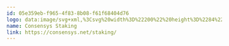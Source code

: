 ```yaml
---
id: 05e359eb-f965-4f83-8b08-f61f68404d76
logo: data:image/svg+xml,%3Csvg%20width%3D%22200%22%20height%3D%2284%22%20viewBox%3D%220%200%20200%2084%22%20fill%3D%22none%22%20xmlns%3D%22http%3A%2F%2Fwww.w3.org%2F2000%2Fsvg%22%3E%0A%3Cpath%20fill-rule%3D%22evenodd%22%20clip-rule%3D%22evenodd%22%20d%3D%22M56.3007%2037.1076V41.6457C56.3007%2050.8358%2049.0169%2058.2855%2040.0316%2058.2855C31.0462%2058.2871%2023.7625%2050.8358%2023.7625%2041.6457C23.7625%2032.4556%2031.0462%2025.0059%2040.0316%2025.0059H44.4686L36.334%2033.3258V45.4322H48.1646L56.3007%2037.1076ZM56.3007%2025.0059H44.4686V37.1076H56.3007V25.0059ZM62.4592%2031.077C62.4592%2027.1658%2064.789%2024.8016%2068.8738%2024.8016C72.6384%2024.8016%2074.5306%2026.8181%2074.8889%2029.7936H72.12C71.841%2028.0204%2070.8056%2027.0021%2068.8128%2027.0021C66.3823%2027.0021%2065.1671%2028.3666%2065.1671%2031.0568C65.1671%2033.7672%2066.5211%2035.1114%2068.8128%2035.1114C70.8849%2035.1114%2071.9401%2034.0526%2072.1993%2032.2997H74.988C74.6297%2035.3766%2072.4783%2037.3119%2068.793%2037.3119C64.7905%2037.3119%2062.4592%2034.8666%2062.4592%2031.077ZM88.415%2031.0162C88.415%2034.8869%2086.0242%2037.3119%2082.1208%2037.3119C78.4355%2037.3119%2075.8267%2035.1317%2075.8267%2031.0973C75.8267%2027.2266%2078.2175%2024.8016%2082.1208%2024.8016C85.8046%2024.8016%2088.415%2026.9818%2088.415%2031.0162ZM85.7055%2031.0973C85.7055%2028.2855%2084.2707%2027.0021%2082.1193%2027.0021C79.849%2027.0021%2078.5346%2028.2855%2078.5346%2031.0162C78.5346%2033.828%2079.9694%2035.1114%2082.1193%2035.1114C84.3912%2035.1114%2085.7055%2033.828%2085.7055%2031.0973ZM89.8681%2025.0059H92.5379V28.2247C93.2149%2026.0851%2094.5491%2024.8016%2096.9796%2024.8016C99.7287%2024.8016%20101.282%2026.4719%20101.282%2029.3647V37.106H98.6126V29.753C98.6126%2027.7974%2097.6367%2026.9007%2095.7247%2026.9007C94.1908%2026.9007%2093.2348%2027.5323%2092.5379%2028.8969V37.1076H89.8681V25.0059ZM102.397%2033.4007H105.186C105.405%2034.6031%20106.322%2035.1738%20108.353%2035.1738C110.445%2035.1738%20111.161%2034.522%20111.161%2033.6455C111.161%2032.9937%20110.862%2032.504%20109.726%2032.3621L106.302%2031.9535C103.693%2031.6478%20102.716%2030.5063%20102.716%2028.6115C102.716%2026.4516%20104.25%2024.8016%20108.034%2024.8016C111.7%2024.8016%20113.273%2026.3908%20113.612%2028.6926H110.843C110.683%2027.6337%20109.986%2026.9397%20107.955%2026.9397C105.963%2026.9397%20105.285%2027.5916%20105.285%2028.4477C105.285%2029.1604%20105.663%2029.5893%20106.72%2029.7109L110.285%2030.1382C112.874%2030.4439%20113.73%2031.7071%20113.73%2033.541C113.73%2035.7009%20112.117%2037.3103%20108.292%2037.3103C104.39%2037.3119%20102.696%2035.8241%20102.397%2033.4007ZM120.923%2037.3119C116.899%2037.3119%20114.747%2034.6436%20114.747%2031.0973C114.747%2027.3483%20117.057%2024.8016%20120.943%2024.8016C125.265%2024.8016%20127.058%2027.512%20127.039%2031.7492H117.457C117.696%2033.9091%20118.991%2035.1114%20121.002%2035.1114C122.815%2035.1114%20123.83%2034.3988%20124.228%2033.1964H126.958C126.36%2035.6822%20124.289%2037.3119%20120.923%2037.3119ZM117.497%2029.8965H124.23C124.05%2028.1031%20123.035%2026.9428%20120.923%2026.9428C119.07%2026.9413%20117.835%2027.9596%20117.497%2029.8965ZM128.351%2025.0059H131.021V28.2247C131.698%2026.0851%20133.032%2024.8016%20135.463%2024.8016C138.212%2024.8016%20139.766%2026.4719%20139.766%2029.3647V37.106H137.097V29.753C137.097%2027.7974%20136.121%2026.9007%20134.209%2026.9007C132.676%2026.9007%20131.72%2027.5323%20131.023%2028.8969V37.1076H128.353V25.0059H128.351ZM140.882%2033.4007H143.671C143.89%2034.6031%20144.806%2035.1738%20146.837%2035.1738C148.929%2035.1738%20149.646%2034.522%20149.646%2033.6455C149.646%2032.9937%20149.347%2032.504%20148.211%2032.3621L144.785%2031.9535C142.176%2031.6478%20141.199%2030.5063%20141.199%2028.6115C141.199%2026.4516%20142.733%2024.8016%20146.517%2024.8016C150.183%2024.8016%20151.756%2026.3908%20152.095%2028.6926H149.326C149.166%2027.6337%20148.469%2026.9397%20146.438%2026.9397C144.447%2026.9397%20143.768%2027.5916%20143.768%2028.4477C143.768%2029.1604%20144.146%2029.5893%20145.203%2029.7109L148.768%2030.1382C151.357%2030.4439%20152.214%2031.7071%20152.214%2033.541C152.214%2035.7009%20150.601%2037.3103%20146.775%2037.3103C142.873%2037.3119%20141.181%2035.8241%20140.882%2033.4007ZM164.944%2025.0059L159.984%2040.0831H153.51V37.8421H158.011L158.668%2035.7852H156.099L152.215%2025.0059H155.163L158.729%2035.5996L162.155%2025.0059H164.944ZM164.903%2033.4007H167.691C167.911%2034.6031%20168.827%2035.1738%20170.858%2035.1738C172.95%2035.1738%20173.667%2034.522%20173.667%2033.6455C173.667%2032.9937%20173.368%2032.504%20172.232%2032.3621L168.808%2031.9535C166.199%2031.6478%20165.221%2030.5063%20165.221%2028.6115C165.221%2026.4516%20166.755%2024.8016%20170.54%2024.8016C174.205%2024.8016%20175.779%2026.3908%20176.117%2028.6926H173.348C173.188%2027.6337%20172.491%2026.9397%20170.46%2026.9397C168.469%2026.9397%20167.791%2027.5916%20167.791%2028.4477C167.791%2029.1604%20168.169%2029.5893%20169.225%2029.7109L172.79%2030.1382C175.379%2030.4439%20176.236%2031.7071%20176.236%2033.541C176.236%2035.7009%20174.623%2037.3103%20170.797%2037.3103C166.896%2037.3119%20165.202%2035.8241%20164.903%2033.4007Z%22%20fill%3D%22%23121212%22%2F%3E%0A%3C%2Fsvg%3E%0A
name: Consensys Staking
link: https://consensys.net/staking/
---
```


